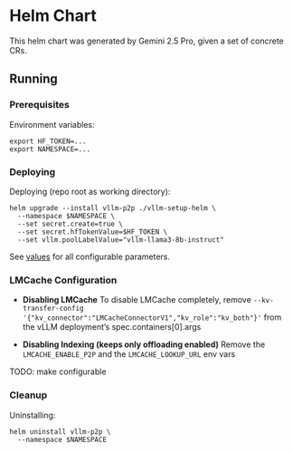 # Helm Chart

This helm chart was generated by Gemini 2.5 Pro, given a set of concrete CRs.

## Running

### Prerequisites
Environment variables:
```
export HF_TOKEN=...
export NAMESPACE=...
```

### Deploying
Deploying (repo root as working directory):
```
helm upgrade --install vllm-p2p ./vllm-setup-helm \
  --namespace $NAMESPACE \
  --set secret.create=true \
  --set secret.hfTokenValue=$HF_TOKEN \
  --set vllm.poolLabelValue="vllm-llama3-8b-instruct" 
```

See [values](values.yaml) for all configurable parameters.

### LMCache Configuration

- **Disabling LMCache**
To disable LMCache completely, remove `--kv-transfer-config '{"kv_connector":"LMCacheConnectorV1","kv_role":"kv_both"}'` from the vLLM deployment’s spec.containers[0].args

- **Disabling Indexing (keeps only offloading enabled)**
Remove the `LMCACHE_ENABLE_P2P` and the `LMCACHE_LOOKUP_URL` env vars

TODO: make configurable

### Cleanup
Uninstalling:
```
helm uninstall vllm-p2p \
  --namespace $NAMESPACE
```

